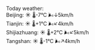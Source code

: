Today weather:  
Beijing: ☀️   🌡️-7°C 🌬️↓5km/h  
Tianjin: ☀️   🌡️+1°C 🌬️↙4km/h  
Shijiazhuang: ☀️   🌡️+2°C 🌬️↙5km/h  
Tangshan: ☀️   🌡️-1°C 🌬️↗4km/h  
